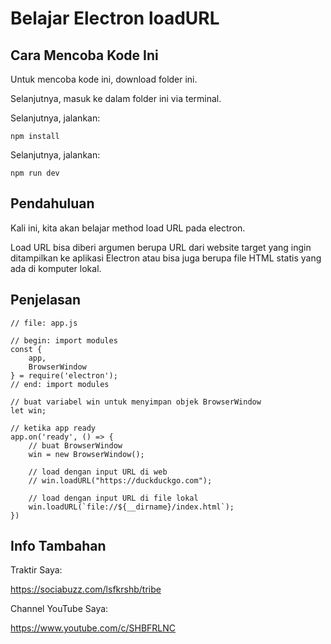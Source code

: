 # Belajar Electron loadURL

## Cara Mencoba Kode Ini

Untuk mencoba kode ini, download folder ini.

Selanjutnya, masuk ke dalam folder ini via terminal.

Selanjutnya, jalankan:

```
npm install
```

 Selanjutnya, jalankan:

```
npm run dev
```

## Pendahuluan

Kali ini, kita akan belajar method load URL pada electron.

Load URL bisa diberi argumen berupa URL dari website target yang ingin ditampilkan ke aplikasi Electron atau bisa juga berupa file HTML statis yang ada di komputer lokal.

## Penjelasan

```
// file: app.js

// begin: import modules
const {
    app,
    BrowserWindow
} = require('electron');
// end: import modules

// buat variabel win untuk menyimpan objek BrowserWindow
let win;

// ketika app ready
app.on('ready', () => {
	// buat BrowserWindow
    win = new BrowserWindow();
    
    // load dengan input URL di web
    // win.loadURL("https://duckduckgo.com");
    
    // load dengan input URL di file lokal
    win.loadURL(`file://${__dirname}/index.html`);
})
```

## Info Tambahan

Traktir Saya:

https://sociabuzz.com/lsfkrshb/tribe

Channel YouTube Saya:

https://www.youtube.com/c/SHBFRLNC
